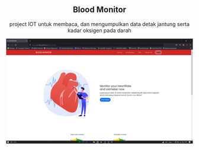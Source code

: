 <div align="center">
  <h2><b>Blood Monitor</b></h2>
 <p>
  project IOT untuk membaca, dan mengumpulkan data detak jantung serta kadar oksigen pada darah <br>
</p>
<img src="./img/home-page.png"/></img>
</div>
